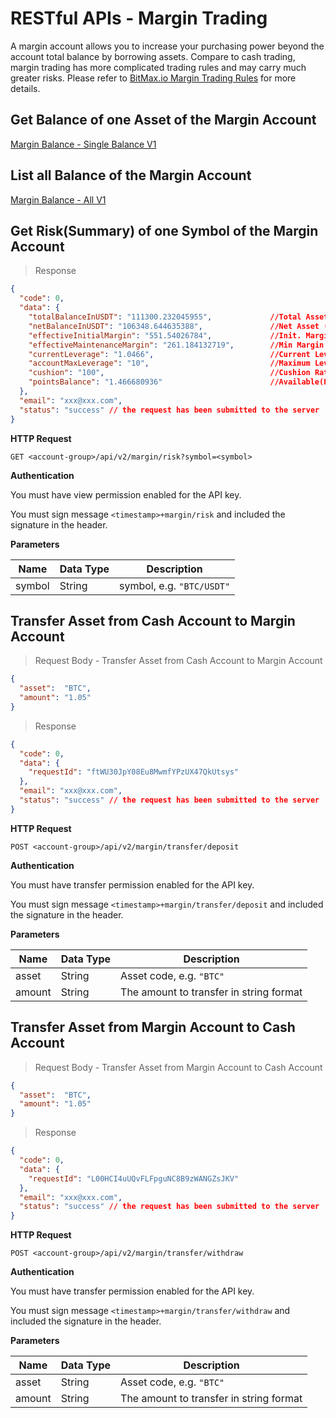 # RESTful APIs - Margin Trading

A margin account allows you to increase your purchasing power beyond the account total balance by borrowing assets. Compare to cash trading, 
margin trading has more complicated trading rules and may carry much greater risks. Please refer to 
[BitMax.io Margin Trading Rules](https://bitmaxhelp.zendesk.com/hc/en-us/articles/360016415774-BitMax-io-Margin-Trading-Rules) for more details. 


## Get Balance of one Asset of the Margin Account 

[Margin Balance - Single Balance V1](https://github.com/bitmax-exchange/api-doc/blob/master/bitmax-api-doc-v1.2.md#get-balance-of-one-asset-of-the-margin-account-api_pathmarginbalance)



## List all Balance of the Margin Account

[Margin Balance - All V1](https://github.com/bitmax-exchange/api-doc/blob/master/bitmax-api-doc-v1.2.md#list-all-balances-of-the-margin-account-api_pathmarginbalance)

## Get Risk(Summary) of one Symbol of the Margin Account

> Response

```json
{
  "code": 0,
  "data": {
    "totalBalanceInUSDT": "111300.232045955",             //Total Asset (in USDT)
    "netBalanceInUSDT": "106348.644635388",               //Net Asset (in USDT)
    "effectiveInitialMargin": "551.54026784",             //Init. Margin Req.
    "effectiveMaintenanceMargin": "261.184132719",        //Min Margin Req.
    "currentLeverage": "1.0466",                          //Current Leverage
    "accountMaxLeverage": "10",                           //Maximum Leverage
    "cushion": "100",                                     //Cushion Rate
    "pointsBalance": "1.466680936"                        //Available(Pts)
  },
  "email": "xxx@xxx.com",
  "status": "success" // the request has been submitted to the server
}
 ```

**HTTP Request**

`GET <account-group>/api/v2/margin/risk?symbol=<symbol>`

**Authentication**

You must have view permission enabled for the API key.

You must sign message `<timestamp>+margin/risk` and included the signature in the header.

**Parameters**

Name   | Data Type | Description
------ | --------- | -----------------
symbol | String    | symbol, e.g. `"BTC/USDT"`

## Transfer Asset from Cash Account to Margin Account

> Request Body - Transfer Asset from Cash Account to Margin Account

```json
{
  "asset":  "BTC",
  "amount": "1.05"
}
```

> Response

```json
{
  "code": 0,
  "data": {
    "requestId": "ftWU30JpY08Eu8MwmfYPzUX47QkUtsys"
  },
  "email": "xxx@xxx.com",
  "status": "success" // the request has been submitted to the server
}
 ```

**HTTP Request**

`POST <account-group>/api/v2/margin/transfer/deposit`

**Authentication**

You must have transfer permission enabled for the API key.

You must sign message `<timestamp>+margin/transfer/deposit` and included the signature in the header.

**Parameters**

Name   | Data Type | Description
------ | --------- | -----------------
asset  | String    | Asset code, e.g. `"BTC"`
amount | String    | The amount to transfer in string format




## Transfer Asset from Margin Account to Cash Account

> Request Body - Transfer Asset from Margin Account to Cash Account

```json
{
  "asset":  "BTC",
  "amount": "1.05"
}
```

> Response

```json
{
  "code": 0,
  "data": {
    "requestId": "L00HCI4uUQvFLFpguNC8B9zWANGZsJKV"
  },
  "email": "xxx@xxx.com",
  "status": "success" // the request has been submitted to the server
}
 ```

**HTTP Request**

`POST <account-group>/api/v2/margin/transfer/withdraw`


**Authentication**

You must have transfer permission enabled for the API key.

You must sign message `<timestamp>+margin/transfer/withdraw` and included the signature in the header.

**Parameters**

Name   | Data Type | Description
------ | --------- | -----------------
asset  | String    | Asset code, e.g. `"BTC"`
amount | String    | The amount to transfer in string format

